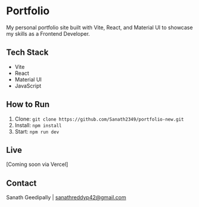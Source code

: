 # Portfolio
My personal portfolio site built with Vite, React, and Material UI to showcase my skills as a Frontend Developer.

## Tech Stack
- Vite
- React
- Material UI
- JavaScript

## How to Run
1. Clone: `git clone https://github.com/Sanath2349/portfolio-new.git`
2. Install: `npm install`
3. Start: `npm run dev`

## Live
[Coming soon via Vercel]

## Contact
Sanath Geedipally | sanathreddyp42@gmail.com